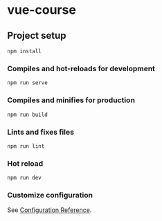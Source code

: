 # vue-course

## Project setup
```
npm install
```

### Compiles and hot-reloads for development
```
npm run serve
```

### Compiles and minifies for production
```
npm run build
```

### Lints and fixes files
```
npm run lint
```

### Hot reload
```
npm run dev
```

### Customize configuration
See [Configuration Reference](https://cli.vuejs.org/config/).
